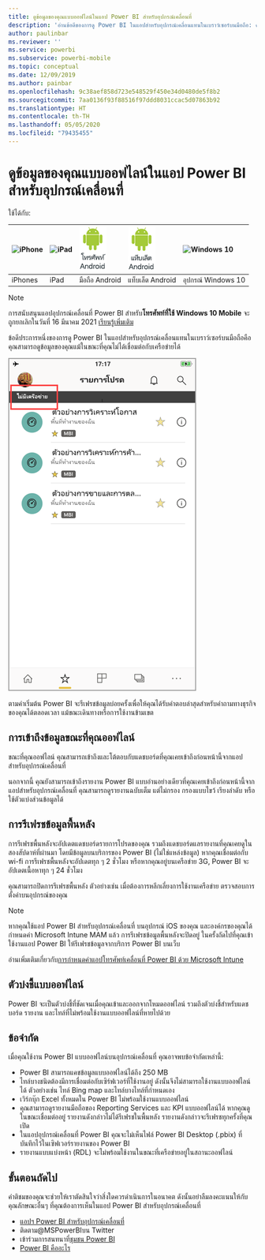 ```yaml
---
title: ดูข้อมูลของคุณแบบออฟไลน์ในแอป Power BI สำหรับอุปกรณ์เคลื่อนที่
description: 'อ่านข้อดีของการดู Power BI ในแอปสำหรับอุปกรณ์เคลื่อนแทนในเบราว์เซอร์บนมือถือ: คุณสามารถดูข้อมูลของคุณแม้ในขณะที่คุณไม่ได้เชื่อมต่อกับเครือข่ายได้'
author: paulinbar
ms.reviewer: ''
ms.service: powerbi
ms.subservice: powerbi-mobile
ms.topic: conceptual
ms.date: 12/09/2019
ms.author: painbar
ms.openlocfilehash: 9c38aef858d723e548529f450e34d0480de5f8b2
ms.sourcegitcommit: 7aa0136f93f88516f97ddd8031ccac5d07863b92
ms.translationtype: HT
ms.contentlocale: th-TH
ms.lasthandoff: 05/05/2020
ms.locfileid: "79435455"
---
```

# <a name="view-your-data-offline-in-the-power-bi-mobile-apps"></a>ดูข้อมูลของคุณแบบออฟไลน์ในแอป Power BI สำหรับอุปกรณ์เคลื่อนที่
ใช้ได้กับ:

| ![iPhone](./media/mobile-apps-offline-data/iphone-logo-50-px.png) | ![iPad](./media/mobile-apps-offline-data/ipad-logo-50-px.png) | ![มือถือ Android](./media/mobile-apps-offline-data/android-phone-logo-50-px.png) | ![แท็บเล็ต Android](./media/mobile-apps-offline-data/android-tablet-logo-50-px.png) | ![Windows 10](./media/mobile-apps-offline-data/win-10-logo-50-px.png) |
|:--- |:--- |:--- |:--- |:--- |
| iPhones |iPad |มือถือ Android |แท็บเล็ต Android |อุปกรณ์ Windows 10 |

>[!NOTE]
>การสนับสนุนแอปอุปกรณ์เคลื่อนที่ Power BI สำหรับ**โทรศัพท์ที่ใช้ Windows 10 Mobile** จะถูกยกเลิกในวันที่ 16 มีนาคม 2021 [เรียนรู้เพิ่มเติม](https://go.microsoft.com/fwlink/?linkid=2121400)

ข้อดีประการหนึ่งของการดู Power BI ในแอปสำหรับอุปกรณ์เคลื่อนแทนในเบราว์เซอร์บนมือถือคือ คุณสามารถดูข้อมูลของคุณแม้ในขณะที่คุณไม่ได้เชื่อมต่อกับเครือข่ายได้ 

![ไม่มีข้อความของเครือข่าย](./media/mobile-apps-offline-data/power-bi-iphone-no-network.png)

ตามค่าเริ่มต้น Power BI จะรีเฟรชข้อมูลบ่อยครั้งเพื่อให้คุณได้รับคำตอบล่าสุดสำหรับคำถามทางธุรกิจของคุณได้ตลอดเวลา แม้ขณะเดินทางหรือการใช้งานข้ามเขต

## <a name="data-access-while-youre-offline"></a>การเข้าถึงข้อมูลขณะที่คุณออฟไลน์
ขณะที่คุณออฟไลน์ คุณสามารถเข้าถึงและโต้ตอบกับแดชบอร์ดที่คุณเคยเข้าถึงก่อนหน้านี้จากแอปสำหรับอุปกรณ์เคลื่อนที่

นอกจากนี้ คุณยังสามารถเข้าถึงรายงาน Power BI แบบอ่านอย่างเดียวที่คุณเคยเข้าถึงก่อนหน้านี้จากแอปสำหรับอุปกรณ์เคลื่อนที่ คุณสามารถดูรายงานฉบับเต็ม แต่ไม่กรอง กรองแบบไขว้ เรียงลำดับ หรือใช้ตัวแบ่งส่วนข้อมูลได้

## <a name="background-data-refresh"></a>การรีเฟรชข้อมูลพื้นหลัง
การรีเฟรชพื้นหลังจะอัปเดตแดชบอร์ดรายการโปรดของคุณ รวมถึงแดชบอร์ดแลรายงานที่คุณเคยดูในสองสัปดาห์ที่ผ่านมา โดยมีข้อมูลบนบริการของ Power BI (ไม่ใช่แหล่งข้อมูล) หากคุณเชื่อมต่อกับ wi-fi การรีเฟรชพื้นหลังจะอัปเดตทุก ๆ 2 ชั่วโมง หรือหากคุณอยู่บนเครือข่าย 3G, Power BI จะอัปเดตเนื้อหาทุก ๆ 24 ชั่วโมง

คุณสามารถปิดการรีเฟรชพื้นหลัง ตัวอย่างเช่น เมื่อต้องการหลีกเลี่ยงการใช้งานเครือข่าย ตรวจสอบการตั้งค่าบนอุปกรณ์ของคุณ

> [!NOTE]
> หากคุณใช้แอป Power BI สำหรับอุปกรณ์เคลื่อนที่ บนอุปกรณ์ iOS ของคุณ และองค์กรของคุณได้กำหนดค่า Microsoft Intune MAM แล้ว การรีเฟรชข้อมูลพื้นหลังจะปิดอยู่ ในครั้งถัดไปที่คุณเข้าใช้งานแอป Power BI ให้รีเฟรชข้อมูลจากบริการ Power BI บนเว็บ
> 
> อ่านเพิ่มเติมเกี่ยวกับ[การกำหนดค่าแอปโทรศัพท์เคลื่อนที่ Power BI ด้วย Microsoft Intune](../../service-admin-mobile-intune.md) 
> 
> 

## <a name="offline-indicators"></a>ตัวบ่งชี้แบบออฟไลน์
Power BI จะเป็นตัวบ่งชี้ที่ชัดเจนเมื่อคุณเข้าและออกจากโหมดออฟไลน์ รวมถึงตัวบ่งชี้สำหรับแดชบอร์ด รายงาน และไทล์ที่ไม่พร้อมใช้งานแบบออฟไลน์ที่หายไปด้วย

## <a name="limitations"></a>ข้อจำกัด
เมื่อคุณใช้งาน Power BI แบบออฟไลน์บนอุปกรณ์เคลื่อนที่ คุณอาจพบข้อจำกัดเหล่านี้:

* Power BI สามารถแคชข้อมูลแบบออฟไลน์ได้ถึง 250 MB
* ไทล์บางชนิดต้องมีการเชื่อมต่อกับเซิร์ฟเวอร์ที่ใช้งานอยู่ ดังนั้นจึงไม่สามารถใช้งานแบบออฟไลน์ได้ ตัวอย่างเช่น ไทล์ Bing map และไทล์บางไทล์ที่กำหนดเอง
* เวิร์กบุ๊ก Excel ทั้งหมดใน Power BI ไม่พร้อมใช้งานแบบออฟไลน์
* คุณสามารถดูรายงานมือถือของ Reporting Services และ KPI แบบออฟไลน์ได้ หากคุณดูในขณะเชื่อมต่ออยู่ รายงานดังกล่าวไม่ได้รีเฟรชในพื้นหลัง รายงานดังกล่าวจะรีเฟรชทุกครั้งที่คุณเปิด
* ในแอปอุปกรณ์เคลื่อนที่ Power BI คุณจะไม่เห็นไฟล์ Power BI Desktop (.pbix) ที่บันทึกไว้ในเซิฟเวอร์รายงานของ Power BI 
* รายงานแบบแบ่งหน้า (RDL) จะไม่พร้อมใช้งานในขณะที่เครือข่ายอยู่ในสถานะออฟไลน์

## <a name="next-steps"></a>ขั้นตอนถัดไป
คำติชมของคุณจะช่วยให้เราตัดสินใจว่าสิ่งใดควรดำเนินการในอนาคต ดังนั้นอย่าลืมลงคะแนนให้กับคุณลักษณะอื่นๆ ที่คุณต้องการเห็นในแอป Power BI สำหรับอุปกรณ์เคลื่อนที่ 

* [แอปฯ Power BI สำหรับอุปกรณ์เคลื่อนที่](mobile-apps-for-mobile-devices.md)
* ติดตาม@MSPowerBIบน Twitter
* เข้าร่วมการสนทนาที่[ชุมชน Power BI](https://community.powerbi.com/)
* [Power BI คืออะไร](../../fundamentals/power-bi-overview.md)